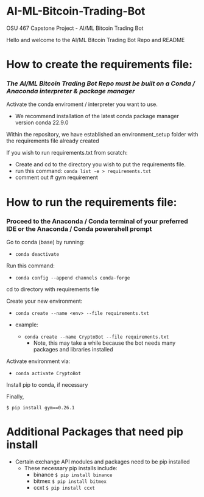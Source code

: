 # AI-ML-Bitcoin-Trading-Bot
OSU 467 Capstone Project - AI/ML Bitcoin Trading Bot  

Hello and welcome to the AI/ML Bitcoin Trading Bot Repo and README

# How to create the requirements file:

### *The AI/ML Bitcoin Trading Bot Repo must be built on a Conda / Anaconda interpreter & package manager*

Activate the conda enviroment / interpreter you want to use.
- We recommend installation of the latest conda package manager version conda 22.9.0

Within the repository, we have established an environment_setup folder with the 
requirements file already created 

If you wish to run requirements.txt from scratch:
- Create and cd to the directory you wish to put the requirements file.
- run this command: ```conda list -e > requirements.txt```
- comment out # gym requirement

# How to run the requirements file:

### Proceed to the Anaconda / Conda terminal of your preferred IDE or the Anaconda / Conda powershell prompt

Go to conda (base) by running: 
- ```conda deactivate```

Run this command: 
- ```conda config --append channels conda-forge```

cd to directory with requirements file

Create your new environment: 
- ```conda create --name <env> --file requirements.txt```

- example: 
  - ```conda create --name CryptoBot --file requirements.txt```
      - Note, this may take a while because the bot needs many packages and libraries installed

Activate environment via:
- ```conda activate CryptoBot```

Install pip to conda, if necessary

Finally, 

```
$ pip install gym==0.26.1
```

# Additional Packages that need pip install 

- Certain exchange API modules and packages need to be pip installed 
  - These necessary pip installs include: 
    - binance ```$ pip install binance ```
    - bitmex ```$ pip install bitmex ```
    - ccxt ```$ pip install ccxt ```